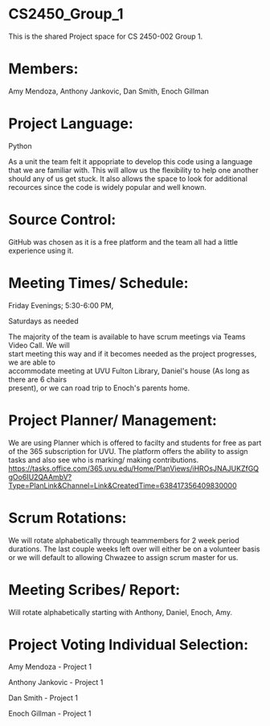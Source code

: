 # CS2450_Group_1

This is the shared Project space for CS 2450-002 Group 1.

# Members:

Amy Mendoza,
Anthony Jankovic,
Dan Smith,
Enoch Gillman

# Project Language:

Python

As a unit the team felt it appopriate to develop this code using a language that we are
familiar with. This will allow us the flexibility to help one another should any of us get
stuck. It also allows the space to look for additional recources since the code is widely
popular and well known.

# Source Control:

GitHub was chosen as it is a free platform and the team all had a little experience using it.

# Meeting Times/ Schedule:

Friday Evenings; 5:30-6:00 PM,

Saturdays as needed

The majority of the team is available to have scrum meetings via Teams Video Call. We will  
 start meeting this way and if it becomes needed as the project progresses, we are able to  
 accommodate meeting at UVU Fulton Library, Daniel's house (As long as there are 6 chairs  
 present), or we can road trip to Enoch's parents home.

# Project Planner/ Management:

We are using Planner which is offered to facilty and students for free as part of the 365
subscription for UVU. The platform offers the ability to assign tasks and also see who is
marking/ making contributions.
https://tasks.office.com/365.uvu.edu/Home/PlanViews/iHROsJNAJUKZfGQgOo6IU2QAAmbV?Type=PlanLink&Channel=Link&CreatedTime=638417356409830000

# Scrum Rotations:

We will rotate alphabetically through teammembers for 2 week period durations. The last
couple weeks left over will either be on a volunteer basis or we will default to allowing
Chwazee to assign scrum master for us.

# Meeting Scribes/ Report:

Will rotate alphabetically starting with Anthony, Daniel, Enoch, Amy.

# Project Voting Individual Selection: 
Amy Mendoza - Project 1 

Anthony Jankovic - Project 1 

Dan Smith - Project 1 

Enoch Gillman - Project 1 

